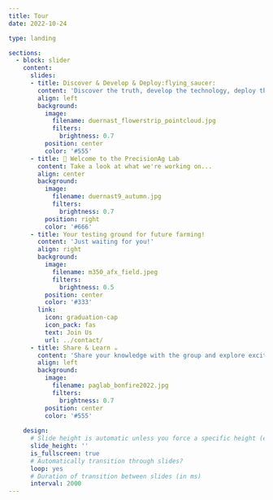 ```yaml
---
title: Tour
date: 2022-10-24

type: landing

sections:
  - block: slider
    content:
      slides:
      - title: Discover & Develop & Deploy:flying_saucer:️
        content: 'Discover the truth, develop the technology, deploy the practice, by exploring your new ideas together!'
        align: left
        background:
          image:
            filename: duernast_flowerstrip_pointcloud.jpg
            filters:
              brightness: 0.7
          position: center
          color: '#555'
      - title: 👋 Welcome to the PrecisionAg Lab
        content: Take a look at what we're working on...
        align: center
        background:
          image:
            filename: duernast9_autumn.jpg
            filters:
              brightness: 0.7
          position: right
          color: '#666'
      - title: Your testing ground for future farming!
        content: 'Just waiting for you!'
        align: right
        background:
          image:
            filename: m350_afx_field.jpeg
            filters:
              brightness: 0.5
          position: center
          color: '#333'
        link:
          icon: graduation-cap
          icon_pack: fas
          text: Join Us
          url: ../contact/
      - title: Share & Learn ☕️
        content: 'Share your knowledge with the group and explore exciting new topics together!'
        align: left
        background:
          image:
            filename: paglab_bonfire2022.jpg
            filters:
              brightness: 0.7
          position: center
          color: '#555'          
          
    design:
      # Slide height is automatic unless you force a specific height (e.g. '400px')
      slide_height: ''
      is_fullscreen: true
      # Automatically transition through slides?
      loop: yes
      # Duration of transition between slides (in ms)
      interval: 2000
---
```

